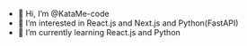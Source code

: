 - 👋 Hi, I’m @KataMe-code
- 👀 I’m interested in React.js and Next.js and Python(FastAPI)
- 🌱 I’m currently learning React.js and Python 

<!---
KataMe-code/KataMe-code is a ✨ special ✨ repository because its `README.md` (this file) appears on your GitHub profile.
You can click the Preview link to take a look at your changes.
--->
